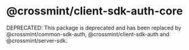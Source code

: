# @crossmint/client-sdk-auth-core

DEPRECATED: This package is deprecated and has been replaced by @crossmint/common-sdk-auth, @crossmint/client-sdk-auth and @crossmint/server-sdk.